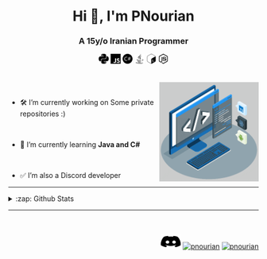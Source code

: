 <h1 align="center">Hi 👋, I'm PNourian</h1>
<h3 align="center">A 15y/o Iranian Programmer</h3>

<div align="center">
<code><img height="20" src="https://raw.githubusercontent.com/PNourian/PNourian/main/public/readme/svg/python.svg" alt="python"/></code>
<code><img height="20" src="https://raw.githubusercontent.com/PNourian/PNourian/main/public/readme/svg/javascript.svg" alt="javascript"/></code>
<code><img height="20" src="https://raw.githubusercontent.com/PNourian/PNourian/main/public/readme/svg/csharp.svg" alt="csharp"/></code>
<code><img height="20" src="https://raw.githubusercontent.com/PNourian/PNourian/main/public/readme/svg/java.svg" alt="java"/></code>
<code><img height="20" src="https://raw.githubusercontent.com/PNourian/PNourian/main/public/readme/svg/gnubash.svg" alt="bash"/></code>
<code><img height="20" src="https://raw.githubusercontent.com/PNourian/PNourian/main/public/readme/svg/nodedotjs.svg" alt="nodejs"/></code>
</div>

<br/>
<br/>
<img width=200 height=200 align=right src=https://raw.githubusercontent.com/PNourian/PNourian/main/public/readme/gif/techstack.gif />
<br/>

- 🛠️ I’m currently working on Some private repositories :)

<br/>

- 🌱 I’m currently learning **Java and C#**

<br/>

- ✅ I’m also a Discord developer


---

<details>
<summary>:zap: Github Stats</summary>
	
| <img align="left" src="https://github-readme-stats.vercel.app/api?username=pnourian&show_icons=true&locale=en&hide_border=true&hide_border=true" alt="pnourian" /> | <img align="left" src="https://github-readme-stats.vercel.app/api/top-langs?username=pnourian&show_icons=true&locale=en&layout=compact&hide_border=true" alt="pnourian" /> |
| ------------- | ------------- |

</details>

---

<br/>
<br/>
<div align="right">
<a href="https://discordapp.com/users/163141963284086785" target="blank"><img src="https://raw.githubusercontent.com/PNourian/PNourian/main/public/readme/svg/discord.svg" alt="pnourian" height="30" width="40" /></a>
<a href="https://dev.to/pnourian" target="blank"><img src="https://raw.githubusercontent.com/rahuldkjain/github-profile-readme-generator/master/src/images/icons/Social/devto.svg" alt="pnourian" height="30" width="40" /></a>
<a href="https://stackoverflow.com/users/13958925" target="blank"><img src="https://raw.githubusercontent.com/rahuldkjain/github-profile-readme-generator/master/src/images/icons/Social/stack-overflow.svg" alt="pnourian" height="30" width="40" /></a>
</div>

